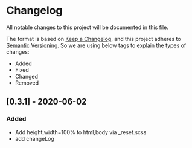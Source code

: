 # Changelog
All notable changes to this project will be documented in this file.

The format is based on [Keep a Changelog](https://keepachangelog.com/en/1.0.0/),
and this project adheres to [Semantic Versioning](https://semver.org/spec/v2.0.0.html).
 So we are using below tags to explain the types of changes: 
- Added
- Fixed
- Changed
- Removed
## [0.3.1] - 2020-06-02
### Added
- Add height,width=100% to html,body via _reset.scss
- add changeLog
